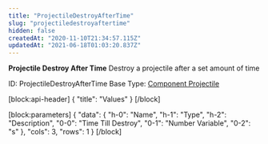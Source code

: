 ```yaml
---
title: "ProjectileDestroyAfterTime"
slug: "projectiledestroyaftertime"
hidden: false
createdAt: "2020-11-10T21:34:57.115Z"
updatedAt: "2021-06-18T01:03:20.837Z"
---
```

**Projectile Destroy After Time**
Destroy a projectile after a set amount of time

ID: ProjectileDestroyAfterTime
Base Type: [Component Projectile](doc:componentprojectile)

[block:api-header]
{
  "title": "Values"
}
[/block]

[block:parameters]
{
  "data": {
    "h-0": "Name",
    "h-1": "Type",
    "h-2": "Description",
    "0-0": "Time Till Destroy",
    "0-1": "Number Variable",
    "0-2": "s"
  },
  "cols": 3,
  "rows": 1
}
[/block]